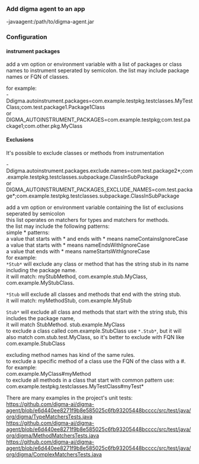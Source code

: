 

### Add digma agent to an app
-javaagent:/path/to/digma-agent.jar


### Configuration

#### instrument packages

add a vm option or environment variable with a list of packages or class names to instrument seperated by semicolon.
the list may include package names or FQN of classes.<br>

for example:<br>
-Ddigma.autoinstrument.packages=com.example.testpkg.testclasses.MyTestClass;com.test.package1.Package1Class<br>
or<br>
DIGMA_AUTOINSTRUMENT_PACKAGES=com.example.testpkg;com.test.package1;com.other.pkg.MyClass<br>


#### Exclusions
It's possible to exclude classes or methods from instrumentation<br>

-Ddigma.autoinstrument.packages.exclude.names=com.test.package2*;com.example.testpkg.testclasses.subpackage.ClassInSubPackage<br>
or<br>
DIGMA_AUTOINSTRUMENT_PACKAGES_EXCLUDE_NAMES=com.test.package*;com.example.testpkg.testclasses.subpackage.ClassInSubPackage<br>

add a vm option or environment variable containing the list of exclusions seperated by semicolon<br>
this list operates on matchers for types and matchers for methods.<br>
the list may include the following patterns:<br>
simple * patterns:<br>
a value that starts with * and ends with * means nameContainsIgnoreCase<br>
a value that starts with * means nameEndsWithIgnoreCase<br>
a value that ends with * means nameStartsWithIgnoreCase<br>
for example:<br>
`*Stub*` will exclude any class or method that has the string stub in its name including the package name.<br>
it will match: myStubMethod, com.example.stub.MyClass, com.example.MyStubClass.<br>

`*Stub` will exclude all classes and methods that end with the string stub.<br>
it will match: myMethodStub, com.example.MyStub<br>

`Stub*` will exclude all class and methods that start with the string stub, this includes the package name,<br>
it will match StubMethod. stub.example.MyClass<br>
to exclude a class called com.example.StubClass use `*.Stub*`, but it will also match com.stub.test.MyClass,
so it's  better to exclude with FQN like com.example.StubClass<br>

excluding method names has kind of the same rules.<br>
to exclude a specific method of a class use the FQN of the class
with a #. for example:<br>
com.example.MyClass#myMethod<br>
to exclude all methods in a class that start with common pattern use: com.example.testpkg.testclasses.MyTestClass#myTest*<br>

There are many examples in the project's unit tests:<br>
https://github.com/digma-ai/digma-agent/blob/e6d440ee8271f9b8e585025c6fb93205448bcccc/src/test/java/org/digma/TypeMatchersTests.java<br>
https://github.com/digma-ai/digma-agent/blob/e6d440ee8271f9b8e585025c6fb93205448bcccc/src/test/java/org/digma/MethodMatchersTests.java<br>
https://github.com/digma-ai/digma-agent/blob/e6d440ee8271f9b8e585025c6fb93205448bcccc/src/test/java/org/digma/ComplexMatchersTests.java<br>



